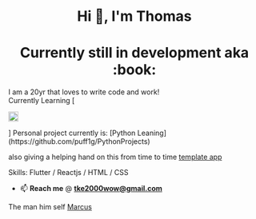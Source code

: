 <h1 align="center">Hi 👋, I'm Thomas</h1>
<h1 align="center">Currently still in development aka :book:</h1>
I am a 20yr that loves to write code and work! <br/>
Currently Learning [<p align="left"><img src="https://www.vectorlogo.zone/logos/flutterio/flutterio-icon.svg" alt="flutter" width="20" height="20"/></p>]
Personal project currently is: [Python Leaning](https://github.com/puff1g/PythonProjects) 

also giving a helping hand on this from time to time 
[template app](https://github.com/marcusmaczewski/demo_app)

Skills: Flutter / Reactjs / HTML / CSS

- 📫 **Reach me**  @ **tke2000wow@gmail.com** 

The man him self [Marcus](https://github.com/marcusmaczewski)


